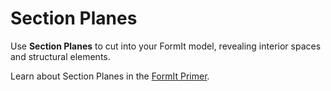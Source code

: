 # Section Planes

Use **Section Planes** to cut into your FormIt model, revealing interior spaces and structural elements.

Learn about Section Planes in the [FormIt Primer](../building-the-farnsworth-house/section_planes.md).

